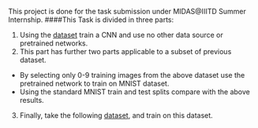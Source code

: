 This project is done for the task submission under MIDAS@IIITD Summer Internship.
####This Task is divided in three parts:
1. Using the [dataset](https://www.dropbox.com/s/pan6mutc5xj5kj0/trainPart1.zip) train a CNN and use no other data source or pretrained networks.
2. This part has further two parts applicable to a subset of previous dataset.
 - By selecting only 0-9 training images from the above dataset use the pretrained network to train on MNIST dataset.
 - Using the standard MNIST train and test splits compare with the above results.
3. Finally, take the following [dataset](https://www.dropbox.com/s/otc12z2w7f7xm8z/mnistTask3.zip), and train on this dataset.
